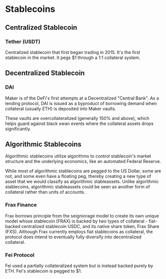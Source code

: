 # Stablecoins

## Centralized Stablecoin

### Tether (USDT)

Centralized stablecoin that first began trading in 2015. It's the first stablecoin in the market. It pegs $1 through a 1:1 collateral system.



## Decentralized Stablecoin

### DAI

Maker is of the DeFi's first attempts at a Decentralized "Central Bank". As a lending protocol, DAI is issued as a byproduct of borrowing demand when collateral (usually ETH) is deposited into Maker vaults.

These vaults are overcollateralized (generally 150% and above), which helps guard against black swan events where the collateral assets drops significantly.



## Algorithmic Stablecoins

Algorithmic stablecoins utilize algorithms to control stablecoin's market structure and the underlying economics, like an automated Federal Reserve.

While most of algorithmic stablecoins are pegged to the US Dollar, some are not, and some even have a floating peg, thereby creating a new type of asset that we would classify as algorithmic stableassets. Unlike algorithmic stablecoins, algorithmic stableassets could be seen as another form of collateral rather than units of accounts.



### Frax Finance

Frax borrows principle from the seigniorage model to create its own unique model whose stablecoin (FRAX) is backed by two types of collateral - fiat-backed centralized stablecoin USDC, and its native share token, Frax Share (FXS). Although Frax currently employs fiat stablecoins as collateral, the protocol does intend to eventually fully diversify into decentralized collateral.



### Fei Protocol

Fei used a partially collateralized system but is instead backed purely by ETH. Fei's stablecoin is pegged to $1.


